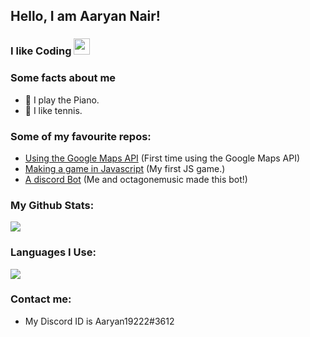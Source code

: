 
## Hello, I am Aaryan Nair!
### I like Coding <img src="https://camo.githubusercontent.com/ce1fd41d44bdf48f3f738661fef2983847fa959ebf80b9b03639c26b8d4e322f/68747470733a2f2f63646e2e646973636f72646170702e636f6d2f656d6f6a69732f3538353635393237303736373537353034302e6769663f763d31" width="26px" style="position: relative;align: left;">

### Some facts about me
-   🎵 I play the Piano.
-   🎾 I like tennis.

### Some of my favourite repos:
-   [Using the Google Maps API](https://github.com/WebDevGamer2011/Google-Maps-API) (First time using the Google Maps API)
-   [Making a game in Javascript](https://github.com/WebDevGamer2011/Js-Game) (My first JS game.)
-   [A discord Bot](https://github.com/PlebusSupremus1234/Langtons-Ant) (Me and octagonemusic made this bot!)

### My Github Stats:
<img src="https://github-readme-stats.vercel.app/api?username=WebDevGamer2011&show_icons=true&locale=en&theme=default&layout=compact">

### Languages I Use:
<img src="https://github-readme-stats.vercel.app/api/top-langs?username=WebDevGamer2011&show_icons=true&locale=en&layout=compact&theme=default">

### Contact me:
-   My Discord ID is Aaryan19222#3612

